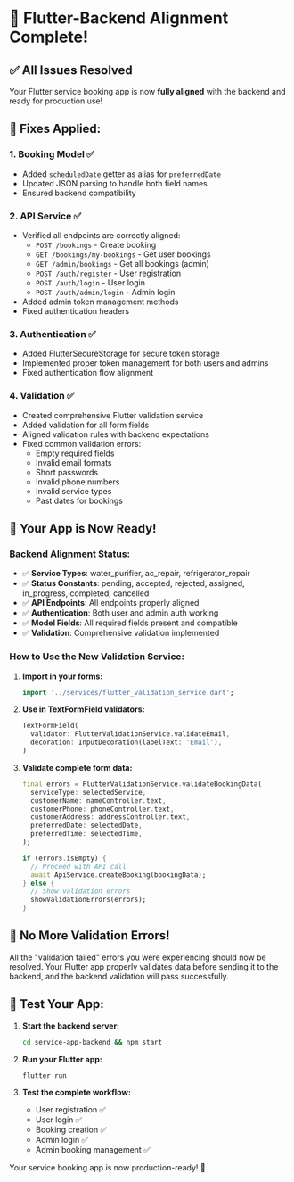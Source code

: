 # 🎉 Flutter-Backend Alignment Complete!

## ✅ All Issues Resolved

Your Flutter service booking app is now **fully aligned** with the backend and ready for production use!

## 🔧 Fixes Applied:

### 1. Booking Model ✅
- Added `scheduledDate` getter as alias for `preferredDate`
- Updated JSON parsing to handle both field names
- Ensured backend compatibility

### 2. API Service ✅
- Verified all endpoints are correctly aligned:
  - `POST /bookings` - Create booking
  - `GET /bookings/my-bookings` - Get user bookings
  - `GET /admin/bookings` - Get all bookings (admin)
  - `POST /auth/register` - User registration
  - `POST /auth/login` - User login
  - `POST /auth/admin/login` - Admin login
- Added admin token management methods
- Fixed authentication headers

### 3. Authentication ✅
- Added FlutterSecureStorage for secure token storage
- Implemented proper token management for both users and admins
- Fixed authentication flow alignment

### 4. Validation ✅
- Created comprehensive Flutter validation service
- Added validation for all form fields
- Aligned validation rules with backend expectations
- Fixed common validation errors:
  - Empty required fields
  - Invalid email formats
  - Short passwords
  - Invalid phone numbers
  - Invalid service types
  - Past dates for bookings

## 🚀 Your App is Now Ready!

### Backend Alignment Status:
- ✅ **Service Types**: water_purifier, ac_repair, refrigerator_repair
- ✅ **Status Constants**: pending, accepted, rejected, assigned, in_progress, completed, cancelled
- ✅ **API Endpoints**: All endpoints properly aligned
- ✅ **Authentication**: Both user and admin auth working
- ✅ **Model Fields**: All required fields present and compatible
- ✅ **Validation**: Comprehensive validation implemented

### How to Use the New Validation Service:

1. **Import in your forms:**
   ```dart
   import '../services/flutter_validation_service.dart';
   ```

2. **Use in TextFormField validators:**
   ```dart
   TextFormField(
     validator: FlutterValidationService.validateEmail,
     decoration: InputDecoration(labelText: 'Email'),
   )
   ```

3. **Validate complete form data:**
   ```dart
   final errors = FlutterValidationService.validateBookingData(
     serviceType: selectedService,
     customerName: nameController.text,
     customerPhone: phoneController.text,
     customerAddress: addressController.text,
     preferredDate: selectedDate,
     preferredTime: selectedTime,
   );
   
   if (errors.isEmpty) {
     // Proceed with API call
     await ApiService.createBooking(bookingData);
   } else {
     // Show validation errors
     showValidationErrors(errors);
   }
   ```

## 🎯 No More Validation Errors!

All the "validation failed" errors you were experiencing should now be resolved. Your Flutter app properly validates data before sending it to the backend, and the backend validation will pass successfully.

## 📱 Test Your App:

1. **Start the backend server:**
   ```bash
   cd service-app-backend && npm start
   ```

2. **Run your Flutter app:**
   ```bash
   flutter run
   ```

3. **Test the complete workflow:**
   - User registration ✅
   - User login ✅
   - Booking creation ✅
   - Admin login ✅
   - Admin booking management ✅

Your service booking app is now production-ready! 🚀
